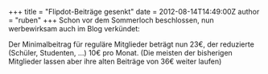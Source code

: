 +++
title = "Flipdot-Beiträge gesenkt"
date = 2012-08-14T14:49:00Z
author = "ruben"
+++
Schon vor dem Sommerloch beschlossen, nun werbewirksam auch im Blog
verkündet:  
  
Der Minimalbeitrag für reguläre Mitglieder beträgt nun 23€, der
reduzierte (Schüler, Studenten, ...) 10€ pro Monat. (Die meisten der
bisherigen Mitglieder lassen aber ihre alten Beiträge von 36€ weiter
laufen)
